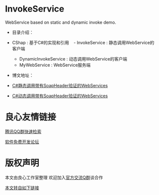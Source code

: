 # InvokeService

WebService based on static and dynamic invoke demo.

- 目录介绍：
 - CShap : 基于C#的实现和引用
    - InvokeService : 静态调用WebService的客户端 
    - DynamicInvokeService : 动态调用WebService的客户端
    - MyWebService : WebService服务端
  
- 博文地址：
 - [C#静态调用带有SoapHeader验证的WebServices](http://u.720life.cn/g/5997fd1f539dfbe7c9c67736234755a4437398735863e5d683456a2637ffec644d05a6f65463293aa436558e7145e46597ecb85208029891171da433cf08a278)
 - [C#动态调用带有SoapHeader验证的WebServices](http://u.720life.cn/g/5997fd1f539dfbe7c9c67736234755a4437398735863e5d683456a2637ffec644d05a6f65463293aa436558e7145e4652337f230c4ec548bfd713ef2b8b9af88)



 # 良心友情链接

[腾讯QQ群快速检索](http://u.720life.cn/s/8cf73f7c)

[软件免费开发论坛](http://u.720life.cn/s/bbb01dc0)

# 版权声明 

本文由良心工作室整理 欢迎加入[官方交流Q群](https://u.720life.cn/s/f2316816)谈合作

[本文转自如下链接](http://u.720life.cn/g/2e71d0f0a5c601172267ba20d3a43c6ea6b70a6af9b5e230554d5111256365b80b5c710de0e26d9deb00dcd981982eb46c94ae446958eba4b7ac6d3641c6b3f1)